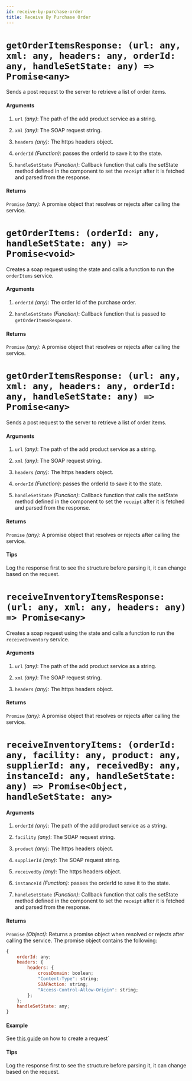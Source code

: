 ```yaml
---
id: receive-by-purchase-order
title: Receive By Purchase Order
---
```


# `getOrderItemsResponse: (url: any, xml: any, headers: any, orderId: any, handleSetState: any) => Promise<any>`

Sends a post request to the server to retrieve a list of order items.

#### Arguments

1. `url` _(any)_: The path of the add product service as a string.

2. `xml` _(any)_: The SOAP request string.

3. `headers` _(any)_: The https headers object.

4. `orderId` _(Function)_: passes the orderId to save it to the state.

5. `handleSetState` _(Function)_: Callback function that calls the setState method defined in the component to set the `receipt` after it is fetched and parsed from the response.

#### Returns

`Promise` _(any)_: A promise object that resolves or rejects after calling the service.

# `getOrderItems: (orderId: any, handleSetState: any) => Promise<void>`

Creates a soap request using the state and calls a function to run the `orderItems` service.

#### Arguments

1. `orderId` _(any)_: The order Id of the purchase order.

2. `handleSetState` _(Function)_: Callback function that is passed to `getOrderItemsResponse`.

#### Returns

`Promise` _(any)_: A promise object that resolves or rejects after calling the service.

# `getOrderItemsResponse: (url: any, xml: any, headers: any, orderId: any, handleSetState: any) => Promise<any>`

Sends a post request to the server to retrieve a list of order items.

#### Arguments

1. `url` _(any)_: The path of the add product service as a string.

2. `xml` _(any)_: The SOAP request string.

3. `headers` _(any)_: The https headers object.

4. `orderId` _(Function)_: passes the orderId to save it to the state.

5. `handleSetState` _(Function)_: Callback function that calls the setState method defined in the component to set the `receipt` after it is fetched and parsed from the response.

#### Returns

`Promise` _(any)_: A promise object that resolves or rejects after calling the service.

#### Tips

Log the response first to see the structure before parsing it, it can change based on the request.

# `receiveInventoryItemsResponse: (url: any, xml: any, headers: any) => Promise<any>`

Creates a soap request using the state and calls a function to run the `receiveInventory` service.

#### Arguments

1. `url` _(any)_: The path of the add product service as a string.

2. `xml` _(any)_: The SOAP request string.

3. `headers` _(any)_: The https headers object.

#### Returns

`Promise` _(any)_: A promise object that resolves or rejects after calling the service.

# `receiveInventoryItems: (orderId: any, facility: any, product: any, supplierId: any, receivedBy: any, instanceId: any, handleSetState: any) => Promise<Object, handleSetState: any>`

#### Arguments

1. `orderId` _(any)_: The path of the add product service as a string.

2. `facility` _(any)_: The SOAP request string.

3. `product` _(any)_: The https headers object.

4. `supplierId` _(any)_: The SOAP request string.

5. `receivedBy` _(any)_: The https headers object.

6. `instanceId` _(Function)_: passes the orderId to save it to the state.

7. `handleSetState` _(Function)_: Callback function that calls the setState method defined in the component to set the `receipt` after it is fetched and parsed from the response.

#### Returns

`Promise` _(Object)_: Returns a promise object when resolved or rejects after calling the service. The promise object contains the following:

```javascript
{
    orderId: any;
    headers: {
        headers: {
            crossDomain: boolean;
            "Content-Type": string;
            SOAPAction: string;
            "Access-Control-Allow-Origin": string;
        };
    };
    handleSetState: any;
}
```

#### Example

See [this guide](../guides/adding-processes) on how to create a request`

#### Tips

Log the response first to see the structure before parsing it, it can change based on the request.
